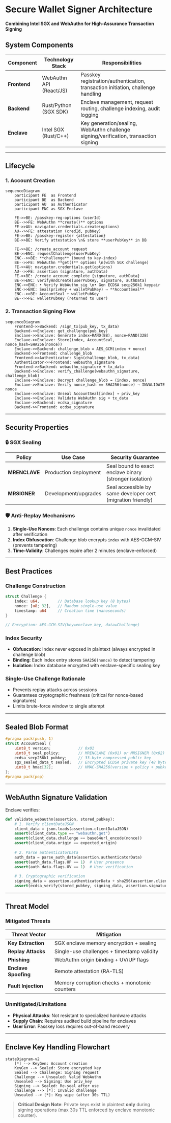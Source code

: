 # Secure Wallet Signer Architecture  
**Combining Intel SGX and WebAuthn for High-Assurance Transaction Signing**

## System Components
| Component       | Technology Stack          | Responsibilities                                                                 |
|-----------------|---------------------------|----------------------------------------------------------------------------------|
| **Frontend**    | WebAuthn API (React/JS)   | Passkey registration/authentication, transaction initiation, challenge handling |
| **Backend**     | Rust/Python (SGX SDK)     | Enclave management, request routing, challenge indexing, audit logging          |
| **Enclave**     | Intel SGX (Rust/C++)      | Key generation/sealing, WebAuthn challenge signing/verification, transaction signing |

---

## Lifecycle

### 1. Account Creation
```mermaid
sequenceDiagram
    participant FE  as Frontend
    participant BE  as Backend
    participant AU  as Authenticator
    participant ENC as SGX Enclave

    FE->>BE: /passkey-reg-options (userId)
    BE-->>FE: WebAuthn **create()** options
    FE->>AU: navigator.credentials.create(options)
    AU-->>FE: attestation (credId, pubKey)
    FE->>BE: /passkey-register {attestation}
    BE->>BE: Verify attestation \n& store **userPubKey** in DB

    FE->>BE: /create_account request
    BE->>ENC: requestChallenge(userPubKey)
    ENC-->>BE: **challenge** (bound to key-index)
    BE-->>FE: WebAuthn **get()** options \n(with SGX challenge)
    FE->>AU: navigator.credentials.get(options)
    AU-->>FE: assertion (signature, authData)
    FE->>BE: /create_account_complete {signature, authData}
    BE->>ENC: verifyAndCreate(userPubKey, signature, authData)
    ENC->>ENC: • Verify WebAuthn sig \n• Gen ECDSA secp256k1 keypair
    ENC->>ENC: Seal(privKey + walletPubKey) ⇒ **AccountSeal**
    ENC-->>BE: AccountSeal + walletPubKey
    BE-->>FE: walletPubKey (returned to user)
```

### 2. Transaction Signing Flow
```mermaid
sequenceDiagram
    Frontend->>Backend: /sign_tx(pub_key, tx_data)
    Backend->>Enclave: get_challenge(pub_key)
    Enclave->>Enclave: Generate index←RAND(8B), nonce←RAND(32B)
    Enclave->>Enclave: Store(index, AccountSeal, nonce_hash=SHA256(nonce))
    Enclave->>Backend: challenge_blob = AES_GCM(index + nonce)
    Backend->>Frontend: challenge_blob
    Frontend->>Authenticator: Sign(challenge_blob, tx_data)
    Authenticator->>Frontend: webauthn_signature
    Frontend->>Backend: webauthn_signature + tx_data
    Backend->>Enclave: verify_challenge(webauthn_signature, challenge_blob)
    Enclave->>Enclave: Decrypt challenge_blob → (index, nonce)
    Enclave->>Enclave: Verify nonce_hash == SHA256(nonce) → INVALIDATE nonce
    Enclave->>Enclave: Unseal AccountSeal[index] → priv_key
    Enclave->>Enclave: Validate WebAuthn sig + tx_data
    Enclave->>Backend: ecdsa_signature
    Backend->>Frontend: ecdsa_signature
```

---

## Security Properties

### 🔒 SGX Sealing
| Policy          | Use Case                  | Security Guarantee                                     |
|-----------------|---------------------------|--------------------------------------------------------|
| **MRENCLAVE**   | Production deployment     | Seal bound to exact enclave binary (stronger isolation)|
| **MRSIGNER**    | Development/upgrades      | Seal accessible by same developer cert (migration friendly)|

### 🛡️ Anti-Replay Mechanisms
1. **Single-Use Nonces**: Each challenge contains unique `nonce` invalidated after verification
2. **Index Obfuscation**: Challenge blob encrypts `index` with AES-GCM-SIV (prevents tampering)
3. **Time-Validity**: Challenges expire after 2 minutes (enclave-enforced)

---

## Best Practices

### Challenge Construction
```rust
struct Challenge {
    index: u64,        // Database lookup key (8 bytes)
    nonce: [u8; 32],   // Random single-use value
    timestamp: u64     // Creation time (nanoseconds)
}

// Encryption: AES-GCM-SIV(key=enclave_key, data=Challenge)
```

### Index Security
- **Obfuscation**: Index never exposed in plaintext (always encrypted in challenge blob)
- **Binding**: Each index entry stores `SHA256(nonce)` to detect tampering
- **Isolation**: Index database encrypted with enclave-specific sealing key

### Single-Use Challenge Rationale
- Prevents replay attacks across sessions
- Guarantees cryptographic freshness (critical for nonce-based signatures)
- Limits brute-force window to single attempt

---

## Sealed Blob Format
```c
#pragma pack(push, 1)
struct AccountSeal {
    uint8_t version;            // 0x01
    uint8_t seal_policy;        // MRENCLAVE (0x01) or MRSIGNER (0x02)
    ecdsa_secp256k1_pubkey;     // 33-byte compressed public key
    sgx_sealed_data_t sealed;   // Encrypted ECDSA private key (48 bytes)
    uint8_t hmac[32];           // HMAC-SHA256(version + policy + pubkey + sealed)
};
#pragma pack(pop)
```

---

## WebAuthn Signature Validation
Enclave verifies:
```python
def validate_webauthn(assertion, stored_pubkey):
    # 1. Verify clientDataJSON
    client_data = json.loads(assertion.clientDataJSON)
    assert(client_data.type == "webauthn.get")
    assert(client_data.challenge == base64url_encode(nonce))
    assert(client_data.origin == expected_origin)
    
    # 2. Parse authenticatorData
    auth_data = parse_auth_data(assertion.authenticatorData)
    assert(auth_data.flags.UP == 1)  # User presence
    assert(auth_data.flags.UV == 1)  # User verification
    
    # 3. Cryptographic verification
    signing_data = assertion.authenticatorData + sha256(assertion.clientDataJSON)
    assert(ecdsa_verify(stored_pubkey, signing_data, assertion.signature))
```

---

## Threat Model

### Mitigated Threats
| Threat Vector               | Mitigation                                  |
|-----------------------------|---------------------------------------------|
| **Key Extraction**          | SGX enclave memory encryption + sealing     |
| **Replay Attacks**          | Single-use challenges + timestamp validity  |
| **Phishing**                | WebAuthn origin binding + UV/UP flags       |
| **Enclave Spoofing**        | Remote attestation (RA-TLS)                 |
| **Fault Injection**         | Memory corruption checks + monotonic counters|

### Unmitigated/Limitations
- **Physical Attacks**: Not resistant to specialized hardware attacks
- **Supply Chain**: Requires audited build pipeline for enclaves
- **User Error**: Passkey loss requires out-of-band recovery

---

## Enclave Key Handling Flowchart
```mermaid
stateDiagram-v2
    [*] --> KeyGen: Account creation
    KeyGen --> Sealed: Store encrypted key
    Sealed --> Challenge: Signing request
    Challenge --> Unsealed: Valid WebAuthn
    Unsealed --> Signing: Use priv_key
    Signing --> Sealed: Re-seal after use
    Challenge --> [*]: Invalid challenge
    Unsealed --> [*]: Key wipe (after 30s TTL)
```

> **Critical Design Note**: Private keys exist in plaintext **only** during signing operations (max 30s TTL enforced by enclave monotonic counter).
